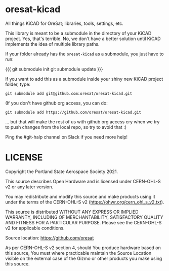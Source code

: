 # oresat-kicad
All things KiCAD for OreSat; libraries, tools, settings, etc.

This library is meant to be a submodule in the directory of your KiCAD project. Yes, that's terrible. No, we don't have a better solution until KiCAD implements the idea of multiple library paths.

If your folder already has the `oresat-kicad` as a submodule, you just have to run:

{{{
git submodule init
git submodule update
}}}

If you want to add this as a submodule inside your shiny new KiCAD project folder, type:

`git submodule add git@github.com:oresat/oresat-kicad.git`

(If you don't have github org access, you can do:

`git submodule add https://github.com/oresat/oresat-kicad.git`

... but that will make the rest of us with github org access cry when we try to push changes from the local repo, so try to avoid that :)

Ping the #git-halp channel on Slack if you need more help!


# LICENSE

Copyright the Portland State Aerospace Society 2021.

This source describes Open Hardware and is licensed under CERN-OHL-S v2 or any later version.

You may redistribute and modify this source and make products using it under the terms of the CERN-OHL-S v2 (https://ohwr.org/cern_ohl_s_v2.txt).

This source is distributed WITHOUT ANY EXPRESS OR IMPLIED WARRANTY, INCLUDING OF MERCHANTABILITY, SATISFACTORY QUALITY AND FITNESS FOR A PARTICULAR PURPOSE. Please see the CERN-OHL-S v2 for applicable conditions.

Source location: https://github.com/oresat

As per CERN-OHL-S v2 section 4, should You produce hardware based on this source, You must where practicable maintain the Source Location visible on the external case of the Gizmo or other products you make using this source.
